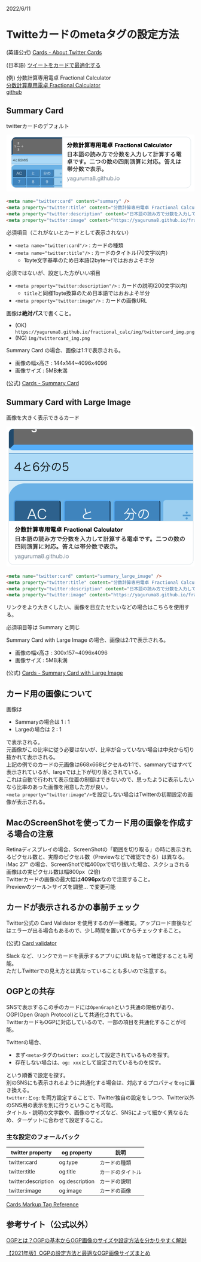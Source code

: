 2022/6/11
# Twitteカードのmetaタグの設定方法

(英語公式) [Cards - About Twitter Cards](https://developer.twitter.com/en/docs/twitter-for-websites/cards/overview/abouts-cards)

(日本語) [ツイートをカードで最適化する](https://developer.twitter.com/ja/docs/tweets/optimize-with-cards/guides/getting-started)


 (例) 分数計算専用電卓 Fractional Calculator   
[分数計算専用電卓 Fractional Calculator](https://yaguruma8.github.io/fractional_calc/)    
[github](https://github.com/yaguruma8/fractional_calc)

## Summary Card

twitterカードのデフォルト

![Summary Card](img/summary-img.png)

```html
<meta name="twitter:card" content="summary" />
<meta property="twitter:title" content="分数計算専用電卓 Fractional Calculator" />
<meta property="twitter:description" content="日本語の読み方で分数を入力して計算する電卓です。二つの数の四則演算に対応。答えは帯分数で表示。" />
<meta property="twitter:image" content="https://yaguruma8.github.io/fractional_calc/img/twittercard_img.png" />
```

必須項目（これがないとカードとして表示されない）
  - `<meta name="twitter:card"/>` : カードの種類
  - `<meta name="twitter:title"/>` : カードのタイトル(70文字以内）
      - 1byte文字基準のため日本語(2byte〜)ではおおよそ半分

必須ではないが、設定した方がいい項目
  - `<meta property="twitter:description"/>` : カードの説明(200文字以内)
    - `title`と同様1byte換算のため日本語ではおおよそ半分   
  - `<meta property="twitter:image"/>` : カードの画像URL

画像は**絶対パス**で書くこと。
  - (OK) `https://yaguruma8.github.io/fractional_calc/img/twittercard_img.png`
  - (NG) `img/twittercard_img.png`


Summary Card の場合、画像は1:1で表示される。
  - 画像の幅x高さ : 144x144~4096x4096
  - 画像サイズ : 5MB未満



(公式) [Cards - Summary Card](https://developer.twitter.com/en/docs/twitter-for-websites/cards/overview/summary)


## Summary Card with Large Image

画像を大きく表示できるカード

![Summary Card Large](img/summary-large-img.png)

```html
<meta name="twitter:card" content="summary_large_image" />
<meta property="twitter:title" content="分数計算専用電卓 Fractional Calculator" />
<meta property="twitter:description" content="日本語の読み方で分数を入力して計算する電卓です。二つの数の四則演算に対応。答えは帯分数で表示。" />
<meta property="twitter:image" content="https://yaguruma8.github.io/fractional_calc/img/twittercard_img.png" />
```

リンクをより大きくしたい、画像を目立たせたいなどの場合はこちらを使用する。    

必須項目等は Summary と同じ

Summary Card with Large Image の場合、画像は2:1で表示される。
  - 画像の幅x高さ : 300x157~4096x4096
  - 画像サイズ : 5MB未満

(公式) [Cards - Summary Card with Large Image](https://developer.twitter.com/en/docs/twitter-for-websites/cards/overview/summary-card-with-large-image)

## カード用の画像について

画像は
  - Sammaryの場合は 1 : 1
  - Largeの場合は 2 : 1

で表示される。    
元画像がこの比率に従う必要はないが、比率が合っていない場合は中央から切り抜かれて表示される。   
上記の例でのカードの元画像は668x668ピクセルの1:1で、sammaryではすべて表示されているが、largeでは上下が切り落とされている。   
これは自動で行われて表示位置の制御はできないので、思ったように表示したいなら比率のあった画像を用意した方が良い。    
`<meta property="twitter:image"/>`を設定しない場合はTwitterの初期設定の画像が表示される。    


## MacのScreenShotを使ってカード用の画像を作成する場合の注意

Retinaディスプレイの場合、ScreenShotの「範囲を切り取る」の時に表示されるピクセル数と、実際のピクセル数（Previewなどで確認できる）は異なる。    
iMac 27" の場合、ScreenShotで幅400pxで切り抜いた場合、スクショされる画像はの実ピクセル数は幅800px（2倍)    
Twitterカードの画像の最大幅は**4096px**なので注意すること。   
Previewのツール＞サイズを調整... で変更可能


## カードが表示されるかの事前チェック

Twitter公式の Card Validator を使用するのが一番確実。アップロード直後などはエラーが出る場合もあるので、少し時間を置いてからチェックすること。

(公式) [Card validator](https://cards-dev.twitter.com/validator)

Slack など、リンクでカードを表示するアプリにURLを貼って確認することも可能。   
ただしTwitterでの見え方とは異なっていることも多いので注意する。

## OGPとの共存

SNSで表示するこの手のカードには`OpenGraph`という共通の規格があり、OGP(Open Graph Protocol)として共通化されている。    
TwitterカードもOGPに対応しているので、一部の項目を共通化することが可能。

Twitterの場合、
 - まず`<meta>`タグの`twitter: xxx`として設定されているものを探す。
 - 存在しない場合は、`og: xxx`として設定されているものを探す。

という順番で設定を探す。    
別のSNSにも表示されるように共通化する場合は、対応するプロパティを`og`に置き換える。   
`twitter:`と`og:`を両方設定することで、Twitter独自の設定をしつつ、Twitter以外のSNS用の表示を別に行うということも可能。    
タイトル・説明の文字数や、画像のサイズなど、SNSによって細かく異なるため、ターゲットに合わせて設定すること。

### 主な設定のフォールバック

| twitter property | og property | 説明 |
| - | - | - |
| twitter:card | og:type | カードの種類 |
| twitter:title | og:title | カードのタイトル |
| twitter:description | og:description | カードの説明 |
| twitter:image | og:image | カードの画像 |

[Cards Markup Tag Reference](https://developer.twitter.com/en/docs/twitter-for-websites/cards/overview/markup)


## 参考サイト（公式以外）

[OGPとは？OGPの基本からOGP画像のサイズや設定方法を分かりやすく解説](https://www.itra.co.jp/webmedia/what-is-ogp.html)


[【2021年版】OGPの設定方法と最適なOGP画像サイズまとめ](https://www.sungrove.co.jp/ogp-setting)